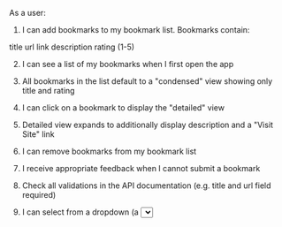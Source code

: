 As a user:

1) I can add bookmarks to my bookmark list. Bookmarks contain:

  title
  url link
  description
  rating (1-5)

2) I can see a list of my bookmarks when I first open the app

3) All bookmarks in the list default to a "condensed" view showing only title and rating

4) I can click on a bookmark to display the "detailed" view

5) Detailed view expands to additionally display description and a "Visit Site" link

6) I can remove bookmarks from my bookmark list

7) I receive appropriate feedback when I cannot submit a bookmark

8) Check all validations in the API documentation (e.g. title and url field required)

9) I can select from a dropdown (a <select> element) a "minimum rating" to filter the list by all bookmarks rated at or above the chosen selection
